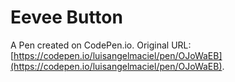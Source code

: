 # Eevee Button

A Pen created on CodePen.io. Original URL: [https://codepen.io/luisangelmaciel/pen/OJoWaEB](https://codepen.io/luisangelmaciel/pen/OJoWaEB).

